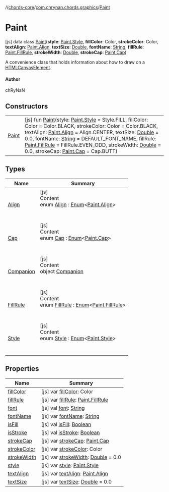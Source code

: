 //[chords-core](../../../index.md)/[com.chrynan.chords.graphics](../index.md)/[Paint](index.md)



# Paint  
 [js] data class [Paint](index.md)(**style**: [Paint.Style](-style/index.md), **fillColor**: Color, **strokeColor**: Color, **textAlign**: [Paint.Align](-align/index.md), **textSize**: [Double](https://kotlinlang.org/api/latest/jvm/stdlib/kotlin/-double/index.html), **fontName**: [String](https://kotlinlang.org/api/latest/jvm/stdlib/kotlin/-string/index.html), **fillRule**: [Paint.FillRule](-fill-rule/index.md), **strokeWidth**: [Double](https://kotlinlang.org/api/latest/jvm/stdlib/kotlin/-double/index.html), **strokeCap**: [Paint.Cap](-cap/index.md))

A convenience class that holds information about how to draw on a [HTMLCanvasElement](https://kotlinlang.org/api/latest/jvm/stdlib/org.w3c.dom/-h-t-m-l-canvas-element/index.html).



#### Author  


chRyNaN

   


## Constructors  
  
| | |
|---|---|
| <a name="com.chrynan.chords.graphics/Paint/Paint/#com.chrynan.chords.graphics.Paint.Style#com.chrynan.colors.Color#com.chrynan.colors.Color#com.chrynan.chords.graphics.Paint.Align#kotlin.Double#kotlin.String#com.chrynan.chords.graphics.Paint.FillRule#kotlin.Double#com.chrynan.chords.graphics.Paint.Cap/PointingToDeclaration/"></a>[Paint](-paint.md)| <a name="com.chrynan.chords.graphics/Paint/Paint/#com.chrynan.chords.graphics.Paint.Style#com.chrynan.colors.Color#com.chrynan.colors.Color#com.chrynan.chords.graphics.Paint.Align#kotlin.Double#kotlin.String#com.chrynan.chords.graphics.Paint.FillRule#kotlin.Double#com.chrynan.chords.graphics.Paint.Cap/PointingToDeclaration/"></a> [js] fun [Paint](-paint.md)(style: [Paint.Style](-style/index.md) = Style.FILL, fillColor: Color = Color.BLACK, strokeColor: Color = Color.BLACK, textAlign: [Paint.Align](-align/index.md) = Align.CENTER, textSize: [Double](https://kotlinlang.org/api/latest/jvm/stdlib/kotlin/-double/index.html) = 0.0, fontName: [String](https://kotlinlang.org/api/latest/jvm/stdlib/kotlin/-string/index.html) = DEFAULT_FONT_NAME, fillRule: [Paint.FillRule](-fill-rule/index.md) = FillRule.EVEN_ODD, strokeWidth: [Double](https://kotlinlang.org/api/latest/jvm/stdlib/kotlin/-double/index.html) = 0.0, strokeCap: [Paint.Cap](-cap/index.md) = Cap.BUTT)   <br>|


## Types  
  
|  Name |  Summary | 
|---|---|
| <a name="com.chrynan.chords.graphics/Paint.Align///PointingToDeclaration/"></a>[Align](-align/index.md)| <a name="com.chrynan.chords.graphics/Paint.Align///PointingToDeclaration/"></a>[js]  <br>Content  <br>enum [Align](-align/index.md) : [Enum](https://kotlinlang.org/api/latest/jvm/stdlib/kotlin/-enum/index.html)<[Paint.Align](-align/index.md)>   <br><br><br>|
| <a name="com.chrynan.chords.graphics/Paint.Cap///PointingToDeclaration/"></a>[Cap](-cap/index.md)| <a name="com.chrynan.chords.graphics/Paint.Cap///PointingToDeclaration/"></a>[js]  <br>Content  <br>enum [Cap](-cap/index.md) : [Enum](https://kotlinlang.org/api/latest/jvm/stdlib/kotlin/-enum/index.html)<[Paint.Cap](-cap/index.md)>   <br><br><br>|
| <a name="com.chrynan.chords.graphics/Paint.Companion///PointingToDeclaration/"></a>[Companion](-companion/index.md)| <a name="com.chrynan.chords.graphics/Paint.Companion///PointingToDeclaration/"></a>[js]  <br>Content  <br>object [Companion](-companion/index.md)  <br><br><br>|
| <a name="com.chrynan.chords.graphics/Paint.FillRule///PointingToDeclaration/"></a>[FillRule](-fill-rule/index.md)| <a name="com.chrynan.chords.graphics/Paint.FillRule///PointingToDeclaration/"></a>[js]  <br>Content  <br>enum [FillRule](-fill-rule/index.md) : [Enum](https://kotlinlang.org/api/latest/jvm/stdlib/kotlin/-enum/index.html)<[Paint.FillRule](-fill-rule/index.md)>   <br><br><br>|
| <a name="com.chrynan.chords.graphics/Paint.Style///PointingToDeclaration/"></a>[Style](-style/index.md)| <a name="com.chrynan.chords.graphics/Paint.Style///PointingToDeclaration/"></a>[js]  <br>Content  <br>enum [Style](-style/index.md) : [Enum](https://kotlinlang.org/api/latest/jvm/stdlib/kotlin/-enum/index.html)<[Paint.Style](-style/index.md)>   <br><br><br>|


## Properties  
  
|  Name |  Summary | 
|---|---|
| <a name="com.chrynan.chords.graphics/Paint/fillColor/#/PointingToDeclaration/"></a>[fillColor](fill-color.md)| <a name="com.chrynan.chords.graphics/Paint/fillColor/#/PointingToDeclaration/"></a> [js] var [fillColor](fill-color.md): Color   <br>|
| <a name="com.chrynan.chords.graphics/Paint/fillRule/#/PointingToDeclaration/"></a>[fillRule](fill-rule.md)| <a name="com.chrynan.chords.graphics/Paint/fillRule/#/PointingToDeclaration/"></a> [js] var [fillRule](fill-rule.md): [Paint.FillRule](-fill-rule/index.md)   <br>|
| <a name="com.chrynan.chords.graphics/Paint/font/#/PointingToDeclaration/"></a>[font](font.md)| <a name="com.chrynan.chords.graphics/Paint/font/#/PointingToDeclaration/"></a> [js] val [font](font.md): [String](https://kotlinlang.org/api/latest/jvm/stdlib/kotlin/-string/index.html)   <br>|
| <a name="com.chrynan.chords.graphics/Paint/fontName/#/PointingToDeclaration/"></a>[fontName](font-name.md)| <a name="com.chrynan.chords.graphics/Paint/fontName/#/PointingToDeclaration/"></a> [js] var [fontName](font-name.md): [String](https://kotlinlang.org/api/latest/jvm/stdlib/kotlin/-string/index.html)   <br>|
| <a name="com.chrynan.chords.graphics/Paint/isFill/#/PointingToDeclaration/"></a>[isFill](is-fill.md)| <a name="com.chrynan.chords.graphics/Paint/isFill/#/PointingToDeclaration/"></a> [js] val [isFill](is-fill.md): [Boolean](https://kotlinlang.org/api/latest/jvm/stdlib/kotlin/-boolean/index.html)   <br>|
| <a name="com.chrynan.chords.graphics/Paint/isStroke/#/PointingToDeclaration/"></a>[isStroke](is-stroke.md)| <a name="com.chrynan.chords.graphics/Paint/isStroke/#/PointingToDeclaration/"></a> [js] val [isStroke](is-stroke.md): [Boolean](https://kotlinlang.org/api/latest/jvm/stdlib/kotlin/-boolean/index.html)   <br>|
| <a name="com.chrynan.chords.graphics/Paint/strokeCap/#/PointingToDeclaration/"></a>[strokeCap](stroke-cap.md)| <a name="com.chrynan.chords.graphics/Paint/strokeCap/#/PointingToDeclaration/"></a> [js] var [strokeCap](stroke-cap.md): [Paint.Cap](-cap/index.md)   <br>|
| <a name="com.chrynan.chords.graphics/Paint/strokeColor/#/PointingToDeclaration/"></a>[strokeColor](stroke-color.md)| <a name="com.chrynan.chords.graphics/Paint/strokeColor/#/PointingToDeclaration/"></a> [js] var [strokeColor](stroke-color.md): Color   <br>|
| <a name="com.chrynan.chords.graphics/Paint/strokeWidth/#/PointingToDeclaration/"></a>[strokeWidth](stroke-width.md)| <a name="com.chrynan.chords.graphics/Paint/strokeWidth/#/PointingToDeclaration/"></a> [js] var [strokeWidth](stroke-width.md): [Double](https://kotlinlang.org/api/latest/jvm/stdlib/kotlin/-double/index.html) = 0.0   <br>|
| <a name="com.chrynan.chords.graphics/Paint/style/#/PointingToDeclaration/"></a>[style](style.md)| <a name="com.chrynan.chords.graphics/Paint/style/#/PointingToDeclaration/"></a> [js] var [style](style.md): [Paint.Style](-style/index.md)   <br>|
| <a name="com.chrynan.chords.graphics/Paint/textAlign/#/PointingToDeclaration/"></a>[textAlign](text-align.md)| <a name="com.chrynan.chords.graphics/Paint/textAlign/#/PointingToDeclaration/"></a> [js] var [textAlign](text-align.md): [Paint.Align](-align/index.md)   <br>|
| <a name="com.chrynan.chords.graphics/Paint/textSize/#/PointingToDeclaration/"></a>[textSize](text-size.md)| <a name="com.chrynan.chords.graphics/Paint/textSize/#/PointingToDeclaration/"></a> [js] var [textSize](text-size.md): [Double](https://kotlinlang.org/api/latest/jvm/stdlib/kotlin/-double/index.html) = 0.0   <br>|

